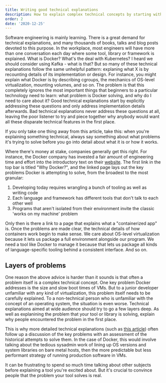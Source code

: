 ```yaml
---
title: Writing good technical explanations
description: How to explain complex technical concepts by starting with why
order: 2
date: '2020-12-25'
---
```


Software engineering is mainly learning. There is a great demand for technical explanations, and many thousands of books, talks and blog posts devoted to this purpose. In the workplace, most engineers will have more than one conversation each day where some tool, library or framework is explained. What is Docker? What's the deal with Kubernetes? I heard we should consider using Kafka - what is that? But so many of these technical explanations follow the same unhelpful pattern: explaning what X is by recounting details of its implementation or design. For instance, you might explain what Docker is by describing cgroups, the mechanics of OS-level virtualization, mounting volumes, and so on. The problem is that this completely ignores the most important things that beginners to a particular technology need to learn: what problem is Docker solving, and why do I need to care about it? Good technical explanations start by explicitly addressing these questions and only address implementation details afterwards. Bad technical explanations never address these questions at all, leaving the poor listener to try and piece together why anybody would want all these disparate technical features in the first place.

If you only take one thing away from this article, take this: when you're explaining something technical, always say something about what problems it's trying to solve before you go into detail about what it is or how it works.

Where there's money at stake, companies generally get this right. For instance, the Docker company has invested a fair amount of engineering time and effort into the introductory text on their [website](docker.com). The first link in the top bar is titled "Why Docker?", and the linked page lays out the key problems Docker is attempting to solve, from the broadest to the most granular:

1. Developing today requires wrangling a bunch of tooling as well as writing code
2. Each language and framework has different tools that don't talk to each other well
3. Programs that aren't isolated from their environment invite the classic 'works on my machine' problem

Only then is there a link to a page that explains what a "containerized app" is. Once the problems are made clear, the technical details of how containers work begin to make sense. We care about OS-level virtualization because it lets us package a full environment alongside our program. We need a tool like Docker to manage it because that lets us package all kinds of language-specific tooling behind a consistent interface. And so on.

## Layers of problems

One reason the above advice is harder than it sounds is that often a problem itself is a complex technical concept. One key problem Docker addresses is the size and slow boot times of VMs. But to a junior developer unfamiliar with any kind of virtualization, this problem itself needs to be carefully explained. To a non-technical person who is unfamiliar with the concept of an operating system, the situation is even worse. Technical explanations aimed at wide audience should try to go a few layers deep. As well as explanining the problem that your tool or library is solving, explain why people encountered the problem in the first place.

This is why more detailed technical explanations (such as [this article](https://dzone.com/articles/docker-explained-an-introductory-guide-to-docker)) often follow up a discussion of the key problems with an assessment of the historical attempts to solve them. In the case of Docker, this would involve talking about the tedious sysadmin work of lining up OS versions and system libraries on bare metal hosts, then the more predictable but less performant strategy of running production software in VMs.

It can be frustrating to spend so much time talking about other subjects before explaining a tool you're excited about. But it's crucial to convince people that the problem your tool solves is real. 
